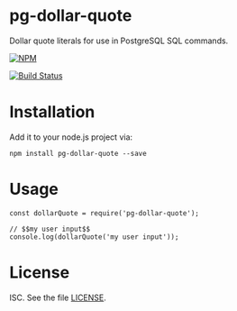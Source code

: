 # pg-dollar-quote

Dollar quote literals for use in PostgreSQL SQL commands.

[![NPM](https://nodei.co/npm/pg-dollar-quote.png?downloads=true&downloadRank=true&stars=true)](https://nodei.co/npm/pg-dollar-quote/)

[![Build Status](https://travis-ci.org/sehrope/node-pg-dollar-quote.svg?branch=master)](https://travis-ci.org/sehrope/node-pg-dollar-quote)

# Installation

Add it to your node.js project via:

    npm install pg-dollar-quote --save

# Usage

    const dollarQuote = require('pg-dollar-quote');

    // $$my user input$$
    console.log(dollarQuote('my user input'));

# License

ISC. See the file [LICENSE](LICENSE).

